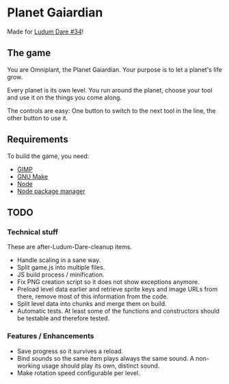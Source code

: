# Planet Gaiardian

Made for [Ludum Dare #34](http://ludumdare.com/compo/2015/12/09/welcome-to-ludum-dare-34/)!

## The game

You are Omniplant, the Planet Gaiardian. Your purpose is to let a planet's
life grow.

Every planet is its own level. You run around the planet, choose your tool and
use it on the things you come along.

The controls are easy: One button to switch to the next tool in the line,
the other button to use it.

## Requirements

To build the game, you need:
- [GIMP](http://www.gimp.org/)
- [GNU Make](https://www.gnu.org/software/make/)
- [Node](https://nodejs.org/)
- [Node package manager](https://www.npmjs.com/)

## TODO

### Technical stuff

These are after-Ludum-Dare-cleanup items.

- Handle scaling in a sane way.
- Split game.js into multiple files.
- JS build process / minification.
- Fix PNG creation script so it does not show exceptions anymore.
- Preload level data earlier and retrieve sprite keys and image URLs from there,
  remove most of this information from the code.
- Split level data into chunks and merge them on build.
- Automatic tests. At least some of the functions and constructors should be
  testable and therefore tested.

### Features / Enhancements

- Save progress so it survives a reload.
- Bind sounds so the same item plays always the same sound. A non-working usage
  should play its own, distinct sound.
- Make rotation speed configurable per level.
